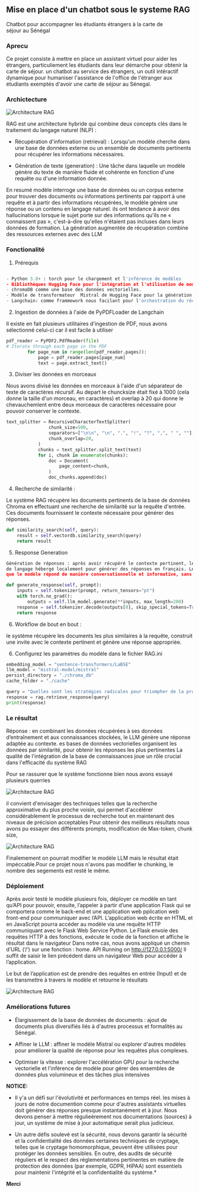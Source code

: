 ## Mise en place d'un chatbot sous le systeme RAG
Chatbot pour accompagner les étudiants étrangers à la carte de séjour au Sénégal


### Aprecu
Ce projet consiste à mettre en place un assistant virtuel pour aider les étrangers, particuliement les étudiants dans leur démarche pour obtenir la carte de séjour.
un chatbot au service des étrangers, un outil intéractif dynamique pour humaniser l'assistance de l'office de l'étranger aux étudiants exemptés d'avoir une 
carte de séjour au Sénegal.


### Archictecture

![Architecture RAG](images/rag_architecture.jpg)

RAG est une architecture hybride qui combine deux concepts clés dans le traitement du langage naturel (NLP) :

* Récupération d'information (retrieval) : Lorsqu'un modèle cherche dans une base de données externe ou un 
ensemble de documents pertinents pour récupérer les informations nécessaires. 


* Génération de texte (generation) : Une tâche dans laquelle un modèle génère du texte de manière fluide et
cohérente en fonction d'une requête ou d'une information donnée. 

En resumé modèle interroge une base de données ou un corpus externe pour trouver des documents ou informations 
pertinents par rapport à une requête et à partir des informations récupérées, le modèle génère une réponse ou
un contenu en langage naturel. ils ont tendance à avoir des hallucinations lorsque le sujet porte sur des 
informations qu'ils ne « connaissent pas », c'est-à-dire qu'elles n'étaient pas incluses dans leurs données 
de formation. La génération augmentée de récupération combine des ressources externes avec des LLM


### Fonctionalité

1. Prérequis

```python

- Python 3.8+ : torch pour le chargement et l'inférence de modèles
- Bibliothèques Hugging Face pour l'intégration et l'utilisation de modèles de langage
- chromaDB comme une base des données vectorielles.
- Modèle de transformateur  Mistral de Hugging Face pour la génération des réponses
- Langchain: comme frammework nous facilant pour l'orchestration du récupérateur et du générateur 


```

2. 	Ingestion de données à l'aide de PyPDFLoader de Langchain

Il existe en fait plusieurs utilitaires d'ingestion de PDF, nous avons sélectionné celui-ci car il est 
facile à utiliser

```python
pdf_reader = PyPDF2.PdfReader(file)
# Iterate through each page in the PDF
        for page_num in range(len(pdf_reader.pages)):
            page = pdf_reader.pages[page_num]
            text = page.extract_text()
```

3. Diviser les données en morceaux

Nous avons divisé les données en morceaux à l'aide d'un séparateur de texte de caractères récursif. Au depart le chuncksize
était fixé à 1000 (cela donne la taille d'un morceau, en caractères)  et overlap à 20 qui donne le chevauchemlent entre deux morceaux
de caractères nécessaire pour pouvoir conserver le contexte.

```python
text_splitter = RecursiveCharacterTextSplitter(
                chunk_size=500,
                separators=["\n\n", "\n", ".", "!", "?", ",", " ", ""],
                chunk_overlap=20,
            )
            chunks = text_splitter.split_text(text)
            for i, chunk in enumerate(chunks):
                doc = Document(
                    page_content=chunk,
                )
                doc_chunks.append(doc)
```
4. Recherche de similarité :


Le système RAG récupère les documents pertinents de la base de données Chroma en effectuant une
recherche de similarité sur la requête d'entrée. Ces documents fournissent le contexte nécessaire
pour générer des réponses.

```python
def similarity_search(self, query):
    result = self.vectordb.similarity_search(query)
    return result
```

5. Response Generation

```python
Génération de réponses : après avoir récupéré le contexte pertinent, le système utilise un modèle 
de langage hébergé localement pour générer des réponses en français. Le modèle d'invite garantit 
que le modèle répond de manière conversationnelle et informative, sans mentionner sa nature d'IA.

def generate_response(self, prompt):
    inputs = self.tokenizer(prompt, return_tensors="pt")
    with torch.no_grad():
        outputs = self.llm_model.generate(**inputs, max_length=200)
    response = self.tokenizer.decode(outputs[0], skip_special_tokens=True)
    return response
```

6. Workflow de bout en bout : 

le système récupère les documents les plus similaires à la requête, construit une invite avec 
le contexte pertinent et génère une réponse appropriée.

6. Configurez les paramètres du modèle dans le fichier RAG.ini

```python
embedding_model = "sentence-transformers/LaBSE"
llm_model = "mistral-model/mistral"
persist_directory = "./chroma_db"
cache_folder = "./cache"

```


```python
query = "Quelles sont les stratégies radicales pour triompher de la procrastination ?"
response = rag.retrieve_response(query)
print(response)
```
### Le résultat

Réponse : en combinant les données récupérées à ses données d’entraînement et aux connaissances stockées, 
le LLM génère une réponse adaptée au contexte. es bases de données vectorielles organisent les données par similarité,
pour obtenir les réponses les plus pertinentes
La qualité de l'intégration de la base de connaissances joue un rôle crucial dans l'efficacité du système RAG

Pour se rassurer que le système fonctionne bien nous avons essayé plusieurs querries 

![Architecture RAG](images/result3.jpg)

il convient d'envisager des techniques telles que la recherche approximative du plus proche voisin, qui permet d'accélérer 
considérablement le processus de recherche tout en maintenant des niveaux de précision acceptables
Pour obtenir des meilleurs résultats nous avons pu essayer des différents prompts, modification de Max-token, chunk size,

![Architecture RAG](images/res2.jpg)

Finalemement on pourrait modifier le modèle LLM mais le résultat était impéccable.Pour ce projet nous n'avons pas
modifier le chunking, le nombre des segements est resté le même.


### Déploiement

Après avoir testé le modèle plusieurs fois,  déployer ce modèle en tant qu’API pour pouvoir, ensuite, l’appeler à partir d’une
application Flask qui se comportera comme le back-end et une application web pplication web front-end pour communiquer 
avec l’API. L’application web écrite en HTML et en JavaScript pourra accéder au modèle via une requête HTTP communiquant avec le Flask Web Service 
Python. Le Flask envoie des requêtes HTTP à des fonctions, exécute le code de la fonction et affiche le résultat dans le navigateur 
Dans notre cas, nous avons appliqué un chemin d’URL (‘/‘) sur une fonction : home. API Running on http://127.0.0.1:5000/
Il suffit de saisir le lien précédent dans un navigateur Web pour accéder à l’application.


Le but de l’application est de prendre des requêtes en entrée (Input) et de les transmettre à travers le modèle et retourne le résultats


 ![Architecture RAG](images/api-result.jpg)


### Améliorations futures

* Élargissement de la base de données de documents : ajout de documents plus diversifiés liés à 
d'autres processus et formalités au Sénégal. 


* Affiner le LLM : affiner le modèle Mistral ou explorer d'autres modèles pour améliorer la 
qualité de réponse pour les requêtes plus complexes. 

* Optimiser la vitesse : explorer l'accélération GPU pour la recherche vectorielle et l'inférence 
de modèle pour gérer des ensembles de données plus volumineux et des tâches plus intensives

**NOTICE:**

- Il y'a un défi sur l'évolutivité et performances en temps réel. les mises à jours de notre documention comme pour d'autres 
assistants virtuelles doit générer des réponses presque instantanément et à jour. Nous devons penser à mettre régulieèrement nos documentations
(sources) à jour, un système de mise à jour automatique serait plus judicieux.

- Un autre défis soulevé est la sécurité, nous devons garantir la sécurité et la confidentialité des données
certaines techniques de cryptage, telles que  le cryptage homomorphique, peuvent être utilisées pour protéger les données sensibles.
En outre, des audits de sécurité réguliers et le respect des  réglementations pertinentes en matière de protection des données (par exemple, GDPR, HIPAA) 
sont essentiels pour maintenir l'intégrité et la confidentialité du système.*

**Merci**






